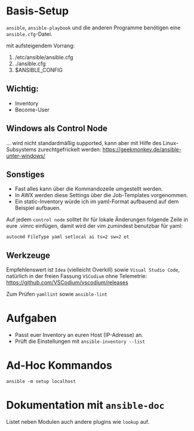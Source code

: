 # Basis-Setup

```ansible```, ```ansible-playbook```
und die anderen Programme benötigen eine ```ansible.cfg```-Datei.

mit aufsteigendem Vorrang:
1. /etc/ansible/ansible.cfg
2. ./ansible.cfg
3. $ANSIBLE_CONFIG

## Wichtig:
* Inventory
* Become-User

## Windows als Control Node

... wird nicht standardmäßig supported, kann aber mit Hilfe des Linux-Subsystems zurechtgefrickelt werden:
https://geekmonkey.de/ansible-unter-windows/

## Sonstiges
* Fast alles kann über die Kommandozeile umgestellt werden.
* In AWX werden diese Settings über die Job-Templates vorgenommen.
* Ein static-Inventory würde ich im yaml-Format aufbauend auf dem Beispiel aufbauen.

Auf jedem ```control node``` solltet ihr für lokale Änderungen folgende Zeile in 
eure .vimrc einfügen, damit wird der vim zumindest benutzbar für yaml:

```.shell
autocmd FileType yaml setlocal ai ts=2 sw=2 et
```

## Werkzeuge

Empfehlenswert ist ```Idea``` (vielleicht Overkill)
sowie ```Visual Studio Code```, natürlich in der freien Fassung ```VSCodium``` ohne 
Telemetrie: https://github.com/VSCodium/vscodium/releases

Zum Prüfen ```yamllint``` sowie ```ansible-lint```

# Aufgaben

* Passt euer Inventory an euren Host (IP-Adresse) an.
* Prüft die Einstellungen mit ```ansible-inventory --list```

# Ad-Hoc Kommandos

```ansible -m setup localhost```

# Dokumentation mit ```ansible-doc```

Listet neben Modulen auch andere plugins wie ```lookup``` auf.

